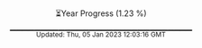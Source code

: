 <p align="center">
⏳Year Progress (1.23 %) <br>
▁▁▁▁▁▁▁▁▁▁▁▁▁▁▁▁▁▁▁▁▁▁▁▁▁▁▁▁▁▁ <br>
<sub>Updated: Thu, 05 Jan 2023 12:03:16 GMT</sub>
</p>

